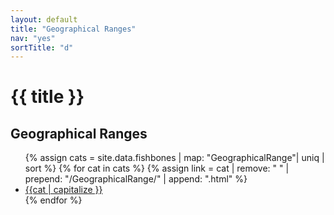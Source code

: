 ```yaml
---
layout: default
title: "Geographical Ranges"
nav: "yes"
sortTitle: "d"
---
```


<!-- HEADER -->
<div class="home">
	<div class="container">
		<div class="title">
			<h1>{{ title }}</h1>
		</div>
	</div>
</div>



<div class="container">
	<h2>Geographical Ranges</h2>
	<ul>
	<!-- 'map' so only category property + 'uniq' to remove duplicates => simple list of cats -->
	{% assign cats = site.data.fishbones | map: "GeographicalRange"| uniq | sort  %}
	{% for cat in cats %}
		<!-- remove spaces + top & tail => /category/<thiscat>.html -->
		{% assign link = cat | remove: " " | prepend: "/GeographicalRange/" | append: ".html" %}
		<li><a href="{{link}}">{{cat | capitalize }}</a></li>
	{% endfor %}
	</ul>
</div>
